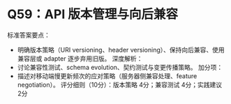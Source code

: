 # Q59：API 版本管理与向后兼容

标准答案要点：
- 明确版本策略（URI versioning、header versioning）、保持向后兼容、使用兼容层或 adapter 逐步弃用旧版。
深度解析：
- 讨论兼容性测试、schema evolution、契约测试与变更传播策略。
加分项：
- 描述对移动端慢更新频次的应对策略（服务器侧兼容处理、feature negotiation）。
评分细则（10分）：版本策略 4分；兼容测试 4分；实践建议 2分

